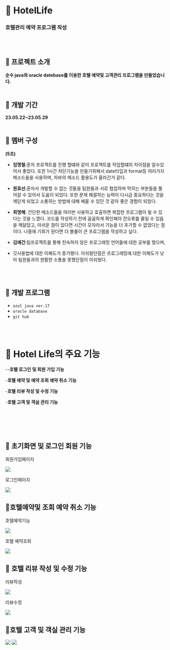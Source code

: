 #  🏨 HotelLife
### 호텔관리 예약 프로그램 작성
<br><br>
## 📌 **프로젝트 소개**
**순수 java와 oracle datebase를 이용한 호텔 예약및 고객관리 프로그램을 만들었습니다.**
<br><br>

## 📅 개발 기간
**23.05.22~23.05.29**
<br><br>

## 👱 멤버 구성
**(5조)**


- **임명철**:혼자 프로젝트를 진행 할떄와 같이 프로젝트를 작업할떄의 차이점을 알수있어서
              좋았다. 또한 1시간 차단기능을 만들기위해서 date타입과 format등 여러가지 메소드들을 사용하며,
              자바의 메소드 활용도가 올라간거 같다.

- **원효선**:혼자서 개발할 수 없는 것들을 팀원들과 서로 협업하며 막히는 부분들을 풀어갈 수 있어서 도움이 되었다.
 또한 문제 해결하는 능력이 다시금 중요하다는 것을 깨닫게 되었고 소통하는 방법에 대해 배울 수 있던 것 같아 좋은 경험이 되었다.


- **최명혜**: 간단한 메소드들을 여러번 사용하고 호출하면 복잡한 프로그램이 될 수 있다는 것을 느꼈다.
 코드를 작성하기 전에 꼼꼼하게 확인해야 잔오류를 줄일 수 있음을 깨달았고, 아쉬운 점이 있다면 시간이 모자라서 기능을 더 추가할 수 없었다는 점이다. 
 나중에 기회가 된다면 더 볼륨이 큰 프로그램을 작성하고 싶다.

- **김예건**:팀프로젝트를 통해 친숙하지 않은 프로그래밍 언어들에 대한 공부를 했으며, 
- 깃사용법에 대한 이해도가 증가했다. 아쉬웠던점은 프로그래밍에 대한 이해도가 낮아 팀원들과의 원활한 소통을 못했던점이 아쉬웠다.


<br><br>
## 📕 개발 프로그램<br>
 - `azul java ver.17`
 - `oracle database`
 - `git hub`


<br><br>
# 📄 Hotel Life의 주요 기능

--**호텔 로그인 및  회원 가입 기능**

-**호텔 예약 및 예약 조회 예약 취소 기능**

-**호텔 리뷰 작성 및 수정 기능**

-**호텔 고객 및 객실 관리 기능**


<br><br><br><br>
## 📎 초기화면 및 로그인 회원 기능

회원가입페이지


<img src='/image/회원가입.png'>


로그인페이지 


<img src='/image/로그인.png'>

##  📎호텔예약및 조회 예약 취소 기능

호텔예약기능

<img src='/image/예약.png'>

호텔 예약조회

<img src='/image/예약조회.png'>

## 📎 호텔 리뷰 작성 및 수정 기능

리뷰작성


<img src='/image/리뷰작성.png'>


리뷰수정

<img src='/image/수정콘솔1.png'>


## 📎호텔 고객 및 객실 관리 기능


<img src='/image/호텔관리자모드.png'>

<img src='/image/호텔 서비스 관리 모드.png'>
